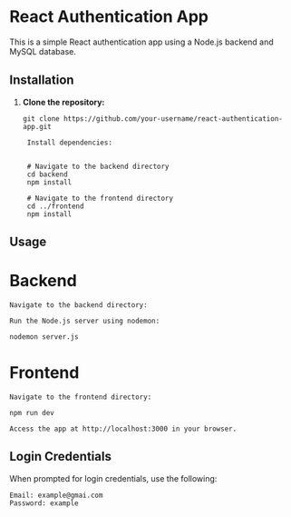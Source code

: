 # React Authentication App

This is a simple React authentication app using a Node.js backend and MySQL database.

## Installation

1. **Clone the repository:**
   ```
   git clone https://github.com/your-username/react-authentication-app.git

    Install dependencies:
    

    # Navigate to the backend directory
    cd backend
    npm install

    # Navigate to the frontend directory
    cd ../frontend
    npm install

## Usage
# Backend

    Navigate to the backend directory:
    
    Run the Node.js server using nodemon:

    nodemon server.js


# Frontend

    Navigate to the frontend directory:

    npm run dev

    Access the app at http://localhost:3000 in your browser.

## Login Credentials

When prompted for login credentials, use the following:

    Email: example@gmai.com
    Password: example